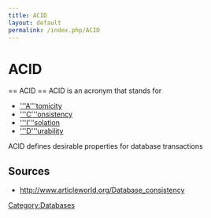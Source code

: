 ```yaml
---
title: ACID
layout: default
permalink: /index.php/ACID
---
```


# ACID

== ACID == 
ACID is an acronym that stands for 
- ['''A'''tomicity](Atomicity_(databases))
- ['''C'''onsistency](Consistency_(databases))
- ['''I'''solation](Isolation_(databases))
- ['''D'''urability](Durability_(databases))

ACID defines desirable properties for database transactions

## Sources
- http://www.articleworld.org/Database_consistency


[Category:Databases](Category_Databases)